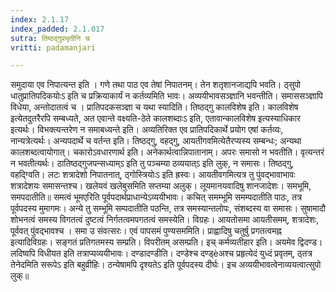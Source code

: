 ```yaml
---
index: 2.1.17
index_padded: 2.1.017
sutra: तिष्ठद्गुप्रभृतीनि च
vritti: padamanjari

---
```

  समुदाया एव निपात्यन्त इति । गणे तथा पाठ एव तेषां निपातनम्। तेन शतृशानजाद्यपि भवति। ठ्सुपो धातुप्रातिपदिकयोःऽ इति च प्रक्रियाकार्यं न कर्तव्यमिति भावः। अव्ययीभावसञ्ज्ञानि भवन्तीति। समाससञ्ज्ञापि विधेया, अन्तोदातत्वं च । प्रातिपदकसञ्ज्ञा च यथा स्यादिति। तिष्ठद्गु कालविशेष इति। कालविशेष इत्येतदुतरैरपि सम्बध्यते, अत एवान्ते वक्ष्यति-ठेते कालशब्दाःऽ इति, एतावान्कालविशेष इत्यस्याधिकार इत्यर्थः। विभक्त्यन्तरेण न समाबध्यन्ते इति। अव्यतिरिक्त एव प्रातिपदिकार्थे प्रयोग एषां कर्तव्यः, नान्यत्रेत्यर्थः। अन्यपदार्थे च वर्तन्त इति। तिष्ठद्गु, वहद्गु, आयतीगवमित्येतैरप्यस्य सम्बन्धः; अन्यथा कालशब्दत्वायोगात्। चकारोऽवधारणार्थ इति। अनेकार्थत्वान्निपातानाम्। अपरः समासो न भवतीति। वृत्यन्तरं न भवतीत्यर्थः। ठातिष्ठद्गुजपन्सध्याम्ऽ इति तु पञ्चम्या ठव्ययात्ऽ इति लुक्, न समासः। तिष्ठद्गु, वहद्ग्विति। लटः शत्रादेशो निपातनात्, ठ्गोस्त्रियोःऽ इति ह्रस्वः। आयतीवगमित्यत्र तु पुंवद्भावाभावः शत्रादेशयः समासन्तश्च। खलेयवं खलेबुसमिति सप्तम्या अलुक्। लूयमानयवादिषु शानजादेशः। समभूमि, समपदातीति॥ समत्वं भूमएरिति पूर्वपदार्थप्राधान्येऽव्ययीभावः। कचित् समम्भूमि समम्पदातीति पाठः, तत्र पूर्वपदस्य मुमागमः। अन्ये तु सम्भूमि सम्पदातीति पठन्ति, तत्र समस्यान्तलोपः, संशब्दस्य वा समासः। सुषामादौ शोभनत्वं समस्य विगतत्वं दुष्टत्वं निर्गतत्वमपगतत्वं समस्येति। विग्रहः। आयतोसमा आयतीसमम्, शत्रादेशः, पूर्ववत् पुंवद्भावश्च । समा उ संवत्सरः। एवं पापसमं पुण्यसममिति। प्राह्वादिषु चतुर्षु प्रगतत्वमह्न इत्यादिविग्रहः। सङ्गतं प्रतिगतमस्य सम्प्रति। विपरीतम् असम्प्रति। इच् कर्मव्यतीहार इति। अयमेव द्विदण्ड।लदिष्वपि विधीयत इति तत्राप्यव्ययीभावः। दण्डादण्डीति। दण्डेश्च दण्ड्èअश्च प्रहृत्येदं युध्दं प्रवृतम्, ठ्तत्र तेनेदमिति सरूपेऽ इति बहुव्रीहिः। ठन्येषामपि दृश्यतेऽ इति पूर्वपदस्य दीर्घः। इच अव्ययीभावत्वेनाव्ययत्वात्सुपो लुक्॥